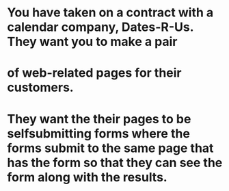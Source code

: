 # You have taken on a contract with a calendar company, Dates-R-Us. They want you to make a pair
# of web-related pages for their customers.
# They want the their pages to be selfsubmitting forms where the forms submit to the same page that has the form so that they can see the form along with the results.
